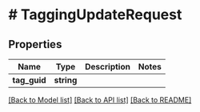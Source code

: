 # # TaggingUpdateRequest

## Properties

Name | Type | Description | Notes
------------ | ------------- | ------------- | -------------
**tag_guid** | **string** |  |

[[Back to Model list]](../../README.md#models) [[Back to API list]](../../README.md#endpoints) [[Back to README]](../../README.md)
